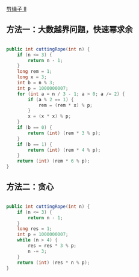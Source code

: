 [剪绳子 II](https://leetcode-cn.com/problems/jian-sheng-zi-ii-lcof/) 

## 方法一：大数越界问题，快速幂求余

```java

public int cuttingRope(int n) {
    if (n <= 3) {
        return n - 1;
    }
    long rem = 1;
    long x = 3;
    int b = n % 3;
    int p = 1000000007;
    for (int a = n / 3 - 1; a > 0; a /= 2) {
        if (a % 2 == 1) {
            rem = (rem * x) % p;
        }
        x = (x * x) % p;
    }
    if (b == 0) {
        return (int) (rem * 3 % p);
    }
    if (b == 1) {
        return (int) (rem * 4 % p);
    }
    return (int) (rem * 6 % p);
}

```
    
## 方法二：贪心

```java

public int cuttingRope(int n) {
    if (n <= 3) {
        return n - 1;
    }
    long res = 1;
    int p = 1000000007;
    while (n > 4) {
        res = res * 3 % p;
        n -= 3;
    }
    return (int) (res * n % p);
}

```
